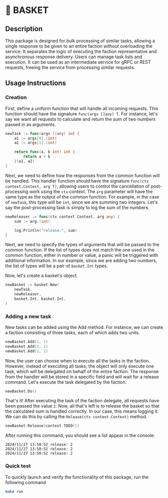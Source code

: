 # 🧺 BASKET

## Description

This package is designed for bulk processing of similar
tasks, allowing a single response to be given to an entire
faction without overloading the service. It separates the
logic of executing the faction representative and
asynchronous response delivery. Users can manage task lists
and execution. It can be used as an intermediate service for
gRPC or REST requests, freeing the service from processing
similar requests.

## Usage Instructions

### Creation

First, define a uniform function that will handle all
incoming requests. This function should have the signature
`func(args []any) T`. For instance, let's say we want all
requests to calculate and return the sum of two numbers
passed in as arguments.

```go
newTask := func(args []any) int {
	a1 := args[0].(int)
	a2 := args[1].(int)

	return func(a, b int) int {
		return a + b
	}(a1, a2)
}
```

Next, we need to define how the responses from the common
function will be handled. This handler function should have
the signature `func(ctx context.Context, arg T)`, allowing
users to control the cancellation of post-processing work
using the `ctx` context. The `arg` parameter will have the
same type as the output of the common function. For example,
in the case of `newTask`, this type will be `int`, since we
are summing two integers. Let's say the post-processing task
is simply to log the sum of the numbers.

```go
newReleaser := func(ctx context.Context, arg any) {
	sum := arg.(int)

	log.Println("release:", sum)
}
```

Next, we need to specify the types of arguments that will be
passed to the common function. If the list of types does not
match the one used in the common function, either in number
or value, a panic will be triggered with additional
information. In our example, since we are adding two numbers,
the list of types will be a pair of `basket.Int` types.

Now, let's create a basket's object.

```go
newBasket := basket.New(
	newTask,
	newReleaser,
	basket.Int, basket.Int,
)
```

### Adding a new task

New tasks can be added using the Add method. For instance,
we can create a faction consisting of three tasks, each of
which adds two units.

```go
newBasket.Add(1, 1)
newBasket.Add(1, 1)
newBasket.Add(1, 1)
```

Now, the user can choose when to execute all the tasks in
the faction. However, instead of executing all tasks, the
object will only execute one task, which will be delegated
on behalf of the entire faction. The response from the
handler will be stored in a specific field and will wait for
a release command. Let's execute the task delegated by the
faction.

```go
newBasket.Do()
```

That's it! After executing the task of the faction delegate,
all requests have been passed the value `2`. Now, all that's
left is to release the basket so that the calculated sum is
handled correctly. In our case, this means logging it. We
can do this by calling the `Release(ctx context.Context)`
method.

```go
newBasket.Release(context.TODO())
```

After running this command, you should see a list appear in
the console:

```
2024/11/27 13:50:52 release: 2
2024/11/27 13:50:52 release: 2
2024/11/27 13:50:52 release: 2
```

### Quick test

To quickly launch and verify the functionality of this
package, run the following command

```bash
make run
```
